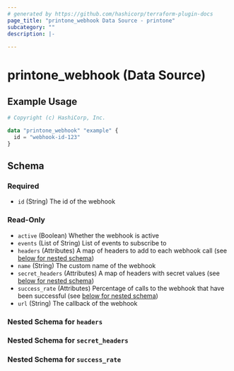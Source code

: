 ```yaml
---
# generated by https://github.com/hashicorp/terraform-plugin-docs
page_title: "printone_webhook Data Source - printone"
subcategory: ""
description: |-
  
---
```


# printone_webhook (Data Source)



## Example Usage

```terraform
# Copyright (c) HashiCorp, Inc.

data "printone_webhook" "example" {
  id = "webhook-id-123"
}
```

<!-- schema generated by tfplugindocs -->
## Schema

### Required

- `id` (String) The id of the webhook

### Read-Only

- `active` (Boolean) Whether the webhook is active
- `events` (List of String) List of events to subscribe to
- `headers` (Attributes) A map of headers to add to each webhook call (see [below for nested schema](#nestedatt--headers))
- `name` (String) The custom name of the webhook
- `secret_headers` (Attributes) A map of headers with secret values (see [below for nested schema](#nestedatt--secret_headers))
- `success_rate` (Attributes) Percentage of calls to the webhook that have been successful (see [below for nested schema](#nestedatt--success_rate))
- `url` (String) The callback of the webhook

<a id="nestedatt--headers"></a>
### Nested Schema for `headers`


<a id="nestedatt--secret_headers"></a>
### Nested Schema for `secret_headers`


<a id="nestedatt--success_rate"></a>
### Nested Schema for `success_rate`
